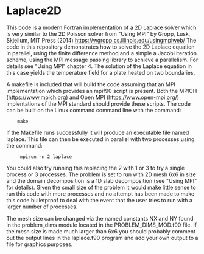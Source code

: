 # Laplace2D
This code is a modern Fortran implementation of a 2D Laplace solver which is very similar to the 2D Poisson solver from "Using MPI" by Gropp, Lusk, Skjellum, MIT Press (2014) https://wgropp.cs.illinois.edu/usingmpiweb/ 
The code in this repository demonstrates  how to solve the 2D Laplace equation in parallel, using the finite difference method and a simple a Jacobi iteration scheme, using the MPI message passing library to achieve a parallelism.  For details see "Using MPI" chapter 4.  The solution of the Laplace equation in this case yields the temperature field for a plate heated on two boundaries.  

A makefile is included that will build the code assuming that an MPI implementation which provides an mpif90 script is present.    Both the MPICH (https://www.mpich.org) and Open MPI (https://www.open-mpi.org/) implentations of the MPI standard should provide these scripts.  The code can be built on the Linux command command line with the command: 

        make

If the Makefile runs successfully it will produce an executable file named laplace.   This file can then be executed in parallel with two processes using the command:

         mpirun -n 2 laplace

You could also try running this replacing the 2 with 1 or 3 to try a single process or 3 processes. The problem is set to run with 2D mesh 6x6 in size and the domain decomposition is a 1D slab decomposition (see "Using MPI" for details).    Given the small size of the problem it would make little sense to run this code with more processes and no attempt has been made to make this code bulletproof to deal with the event that the user tries to run with a larger number of processes.     

The mesh size can be changed via the named constants NX and NY found in the problem_dims module located in the PROBLEM_DIMS_MOD.f90 file.    If the mesh size is made much larger than 6x6 you should probably comment out the output lines in the laplace.f90 program and add 
your own output to a file for graphics purposes.
